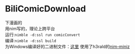 # BiliComicDownload  
下漫画的  
用nim写的，理论上跨平台  
运行:`nimble -d:ssl run comicConvert`  
编译:`nimble -d:ssl build`  
为Windows编译好的二进制文件：[这里](https://github.com/zhufengning/BiliComicDownload/releases/)
使用了h3rald的[nim-miniz](https://github.com/h3rald/nim-miniz)
